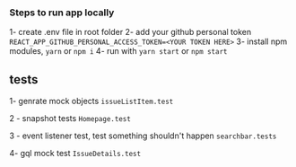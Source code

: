 ### Steps to run app locally
1- create .env file in root folder
2- add your github personal token 
 `REACT_APP_GITHUB_PERSONAL_ACCESS_TOKEN=<YOUR TOKEN HERE>`
3- install npm modules, `yarn` or `npm i`
4- run with `yarn start` or `npm start`



## tests
1- genrate mock objects `issueListItem.test`

2 - snapshot tests `Homepage.test`

3 - event listener test, test something shouldn't happen `searchbar.tests`

4- gql mock test `IssueDetails.test`
